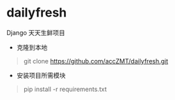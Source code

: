 # dailyfresh
Django 天天生鲜项目

* 克隆到本地
> git clone https://github.com/accZMT/dailyfresh.git

* 安装项目所需模块 
> pip install -r requirements.txt
